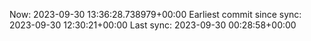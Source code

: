 Now: 2023-09-30 13:36:28.738979+00:00 Earliest commit since sync: 2023-09-30 12:30:21+00:00 Last sync: 2023-09-30 00:28:58+00:00
